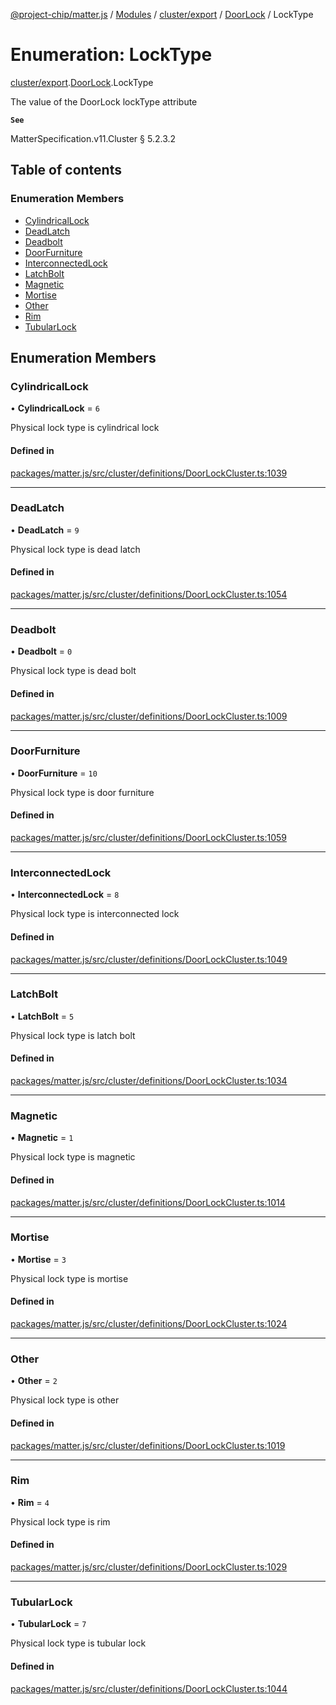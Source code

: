 [@project-chip/matter.js](../README.md) / [Modules](../modules.md) / [cluster/export](../modules/cluster_export.md) / [DoorLock](../modules/cluster_export.DoorLock.md) / LockType

# Enumeration: LockType

[cluster/export](../modules/cluster_export.md).[DoorLock](../modules/cluster_export.DoorLock.md).LockType

The value of the DoorLock lockType attribute

**`See`**

MatterSpecification.v11.Cluster § 5.2.3.2

## Table of contents

### Enumeration Members

- [CylindricalLock](cluster_export.DoorLock.LockType.md#cylindricallock)
- [DeadLatch](cluster_export.DoorLock.LockType.md#deadlatch)
- [Deadbolt](cluster_export.DoorLock.LockType.md#deadbolt)
- [DoorFurniture](cluster_export.DoorLock.LockType.md#doorfurniture)
- [InterconnectedLock](cluster_export.DoorLock.LockType.md#interconnectedlock)
- [LatchBolt](cluster_export.DoorLock.LockType.md#latchbolt)
- [Magnetic](cluster_export.DoorLock.LockType.md#magnetic)
- [Mortise](cluster_export.DoorLock.LockType.md#mortise)
- [Other](cluster_export.DoorLock.LockType.md#other)
- [Rim](cluster_export.DoorLock.LockType.md#rim)
- [TubularLock](cluster_export.DoorLock.LockType.md#tubularlock)

## Enumeration Members

### CylindricalLock

• **CylindricalLock** = ``6``

Physical lock type is cylindrical lock

#### Defined in

[packages/matter.js/src/cluster/definitions/DoorLockCluster.ts:1039](https://github.com/project-chip/matter.js/blob/2d9f2165d2672864fda3496a6d0d5f93597f82c6/packages/matter.js/src/cluster/definitions/DoorLockCluster.ts#L1039)

___

### DeadLatch

• **DeadLatch** = ``9``

Physical lock type is dead latch

#### Defined in

[packages/matter.js/src/cluster/definitions/DoorLockCluster.ts:1054](https://github.com/project-chip/matter.js/blob/2d9f2165d2672864fda3496a6d0d5f93597f82c6/packages/matter.js/src/cluster/definitions/DoorLockCluster.ts#L1054)

___

### Deadbolt

• **Deadbolt** = ``0``

Physical lock type is dead bolt

#### Defined in

[packages/matter.js/src/cluster/definitions/DoorLockCluster.ts:1009](https://github.com/project-chip/matter.js/blob/2d9f2165d2672864fda3496a6d0d5f93597f82c6/packages/matter.js/src/cluster/definitions/DoorLockCluster.ts#L1009)

___

### DoorFurniture

• **DoorFurniture** = ``10``

Physical lock type is door furniture

#### Defined in

[packages/matter.js/src/cluster/definitions/DoorLockCluster.ts:1059](https://github.com/project-chip/matter.js/blob/2d9f2165d2672864fda3496a6d0d5f93597f82c6/packages/matter.js/src/cluster/definitions/DoorLockCluster.ts#L1059)

___

### InterconnectedLock

• **InterconnectedLock** = ``8``

Physical lock type is interconnected lock

#### Defined in

[packages/matter.js/src/cluster/definitions/DoorLockCluster.ts:1049](https://github.com/project-chip/matter.js/blob/2d9f2165d2672864fda3496a6d0d5f93597f82c6/packages/matter.js/src/cluster/definitions/DoorLockCluster.ts#L1049)

___

### LatchBolt

• **LatchBolt** = ``5``

Physical lock type is latch bolt

#### Defined in

[packages/matter.js/src/cluster/definitions/DoorLockCluster.ts:1034](https://github.com/project-chip/matter.js/blob/2d9f2165d2672864fda3496a6d0d5f93597f82c6/packages/matter.js/src/cluster/definitions/DoorLockCluster.ts#L1034)

___

### Magnetic

• **Magnetic** = ``1``

Physical lock type is magnetic

#### Defined in

[packages/matter.js/src/cluster/definitions/DoorLockCluster.ts:1014](https://github.com/project-chip/matter.js/blob/2d9f2165d2672864fda3496a6d0d5f93597f82c6/packages/matter.js/src/cluster/definitions/DoorLockCluster.ts#L1014)

___

### Mortise

• **Mortise** = ``3``

Physical lock type is mortise

#### Defined in

[packages/matter.js/src/cluster/definitions/DoorLockCluster.ts:1024](https://github.com/project-chip/matter.js/blob/2d9f2165d2672864fda3496a6d0d5f93597f82c6/packages/matter.js/src/cluster/definitions/DoorLockCluster.ts#L1024)

___

### Other

• **Other** = ``2``

Physical lock type is other

#### Defined in

[packages/matter.js/src/cluster/definitions/DoorLockCluster.ts:1019](https://github.com/project-chip/matter.js/blob/2d9f2165d2672864fda3496a6d0d5f93597f82c6/packages/matter.js/src/cluster/definitions/DoorLockCluster.ts#L1019)

___

### Rim

• **Rim** = ``4``

Physical lock type is rim

#### Defined in

[packages/matter.js/src/cluster/definitions/DoorLockCluster.ts:1029](https://github.com/project-chip/matter.js/blob/2d9f2165d2672864fda3496a6d0d5f93597f82c6/packages/matter.js/src/cluster/definitions/DoorLockCluster.ts#L1029)

___

### TubularLock

• **TubularLock** = ``7``

Physical lock type is tubular lock

#### Defined in

[packages/matter.js/src/cluster/definitions/DoorLockCluster.ts:1044](https://github.com/project-chip/matter.js/blob/2d9f2165d2672864fda3496a6d0d5f93597f82c6/packages/matter.js/src/cluster/definitions/DoorLockCluster.ts#L1044)
